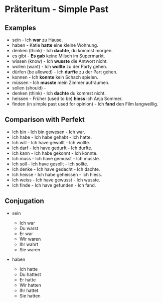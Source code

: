 # Präteritum - Simple Past

## Examples

- sein - Ich **war** zu Hause.
- haben - Katie **hatte** eine kleine Wohnung.
- denken (think) - Ich **dachte**, du kommst morgen.
- es gibt - **Es gab** keine Milsch im Supermarkt.
- wissen (know) - Ich **wusste** die Antwort nicht.
- wollen (want) - Ich **wollte** zu der Party gehen.
- dürfen (be allowed) - Ich **durfte** zu der Part gehen.
- konnen - Ich **konnte** kein Schach spielen.
- müssen - Ich **musste** mein Zimmer aufräumen.
- sollen (should) -
- denken (think) - Ich **dachte** du kommst nicht.
- heissen - Früher (used to be) **hiess** ich Anja Sommer.
- finden (in simple past used for opinion) - Ich **fand** den Film langweillig.

## Comparison with Perfekt
- Ich bin - Ich bin gewesen - Ich war.
- Ich habe - Ich habe gehabt - Ich hatte.
- Ich will - Ich have gewollt - Ich wollte.
- Ich darf - Ich have gedurft - Ich durfte.
- Ich kann - Ich habe gekonnt - Ich konnte.
- Ich muss - Ich have gemusst - Ich musste.
- Ich soll - Ich have gesollt - Ich sollte.
- Ich denke - Ich have gedacht - Ich dachte.
- Ich heisse - Ich habe geheissen - Ich hiess.
- Ich weiss - Ich have gewusst - Ich wusste.
- Ich finde - Ich have gefunden - Ich fand.

## Conjugation

- sein
  - Ich war
  - Du warst
  - Er war
  - Wir waren
  - Ihr wahrt
  - Sie waren


- haben
  - Ich hatte
  - Du hattest
  - Er hatte
  - Wir hatten
  - Ihr hattet
  - Sie hatten
